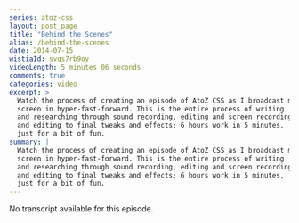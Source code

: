 ```yaml
---
series: atoz-css
layout: post_page
title: "Behind the Scenes"
alias: /behind-the-scenes
date: 2014-07-15
wistiaId: svqs7rb9oy
videoLength: 5 minutes 06 seconds
comments: true
categories: video
excerpt: >
  Watch the process of creating an episode of AtoZ CSS as I broadcast my
  screen in hyper-fast-forward. This is the entire process of writing
  and researching through sound recording, editing and screen recording
  and editing to final tweaks and effects; 6 hours work in 5 minutes,
  just for a bit of fun.
summary: |
  Watch the process of creating an episode of AtoZ CSS as I broadcast my
  screen in hyper-fast-forward. This is the entire process of writing
  and researching through sound recording, editing and screen recording
  and editing to final tweaks and effects; 6 hours work in 5 minutes,
  just for a bit of fun.
---
```


No transcript available for this episode.
